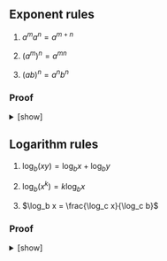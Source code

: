 ## Exponent rules

1. $`a^m a^n = a^{m + n}`$

2. $`(a^m)^n = a^{mn}`$

3. $`(ab)^n = a^n b^n`$

### Proof

<details>
<summary>[show]</summary>

Let $a$ and $b$ be real numbers, and $m$ and $n$ be positive integers.

**Definition (_Exponentiation_)**:

$`
\begin{array}{lcl}
a^1       & = & a, \\
a^{n + 1} & = & a^n a \text{ for } n \ge 1.
\end{array}
`$

By induction on $n$:

1. <details>
   <summary>[show]</summary>

   **Base case ($n = 1$)**:
   <br>
   $`
   \begin{align}
   a^m a^1
   &= a^m a \\
   &= a^{m + 1}.
   \end{align}
   `$

   **Inductive step**:
   <br>
   Assume $a^m a^n = a^{m + n}$. Then:

   $`
   \begin{align}
   a^m a^{n + 1}
   &= a^m (a^n a) \\
   &= (a^m a^n) a \\
   &= a^{m + n} a \\
   &= a^{(m + n) + 1} \\
   &= a^{m + (n + 1)}.
   \end{align}
   `$

   </details>

2. <details>
   <summary>[show]</summary>

   Base case:

   </details>

3. <details>
   <summary>[show]</summary>

   Base case:

   </details>

</details>

## Logarithm rules

1. $`\log_b (xy) = \log_b x + \log_b y`$

2. $`\log_b (x^k) = k \log_b x`$

3. $`\log_b x = \frac{\log_c x}{\log_c b}`$

### Proof

<details>
<summary>[show]</summary>

1. <br>

   $`
   \begin{align}
   \log_b (xy)
   &= \log_b (b^{\log_b x} b^{\log_b y}) \\
   &= \log_b (b^{\log_b x + \log_b y}) \\
   &= \log_b x + \log_b y
   \end{align}
   `$

2. <br>

   $`
   \begin{align}
   \log_b (x^k)
   &= \log_b [(b^{\log_b x})^k] \\
   &= \log_b (b^{k \log_b x}) \\
   &= k \log_b x
   \end{align}
   `$

3. <br>

   $`
   \begin{align}
   \log_b x
   &= \frac{\log_b x \cdot \log_c b}{\log_c b} \\
   &= \frac{\log_c (b^{\log_b x})}{\log_c b} \\
   &= \frac{\log_c x}{\log_c b}
   \end{align}
   `$

</details>
